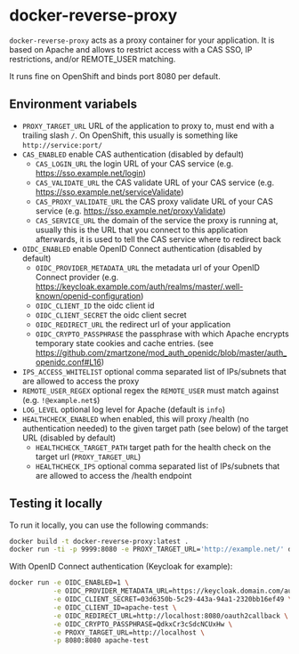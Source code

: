 # docker-reverse-proxy

`docker-reverse-proxy` acts as a proxy container for your application. It is based
on Apache and allows to restrict access with a CAS SSO, IP restrictions, and/or REMOTE_USER matching.

It runs fine on OpenShift and binds port 8080 per default.

## Environment variabels

- `PROXY_TARGET_URL` URL of the application to proxy to, must end with a trailing slash `/`. On OpenShift, this usually is something like `http://service:port/`
- `CAS_ENABLED` enable CAS authentication (disabled by default)
  - `CAS_LOGIN_URL` the login URL of your CAS service (e.g. https://sso.example.net/login)
  - `CAS_VALIDATE_URL` the CAS validate URL of your CAS service (e.g. https://sso.example.net/serviceValidate)
  - `CAS_PROXY_VALIDATE_URL` the CAS proxy validate URL of your CAS service (e.g. https://sso.example.net/proxyValidate)
  - `CAS_SERVICE_URL` the domain of the service the proxy is running at, usually this is the URL that you connect to this application afterwards, it is used to tell the CAS service where to redirect back
- `OIDC_ENABLED` enable OpenID Connect authentication (disabled by default)
  - `OIDC_PROVIDER_METADATA_URL` the metadata url of your OpenID Connect provider (e.g. https://keycloak.example.com/auth/realms/master/.well-known/openid-configuration)
  - `OIDC_CLIENT_ID` the oidc client id
  - `OIDC_CLIENT_SECRET` the oidc client secret
  - `OIDC_REDIRECT_URL` the redirect url of your application
  - `OIDC_CRYPTO_PASSPHRASE` the passphrase with which Apache encrypts temporary state cookies and cache entries. (see https://github.com/zmartzone/mod_auth_openidc/blob/master/auth_openidc.conf#L16)
- `IPS_ACCESS_WHITELIST` optional comma separated list of IPs/subnets that are allowed to access the proxy
- `REMOTE_USER_REGEX` optional regex the `REMOTE_USER` must match against (e.g. `!@example.net$`)
- `LOG_LEVEL` optional log level for Apache (default is `info`)
- `HEALTHCHECK_ENABLED` when enabled, this will proxy /health (no authentication needed) to the given target path (see below) of the target URL (disabled by default)
  - `HEALTHCHECK_TARGET_PATH` target path for the health check on the target url (`PROXY_TARGET_URL`)
  - `HEALTHCHECK_IPS` optional comma separated list of IPs/subnets that are allowed to access the /health endpoint

## Testing it locally

To run it locally, you can use the following commands:

```sh
docker build -t docker-reverse-proxy:latest .
docker run -ti -p 9999:8080 -e PROXY_TARGET_URL='http://example.net/' docker-reverse-proxy
```

With OpenID Connect authentication (Keycloak for example):

```sh
docker run -e OIDC_ENABLED=1 \
           -e OIDC_PROVIDER_METADATA_URL=https://keycloak.domain.com/auth/realms/master/.well-known/openid-configuration \
           -e OIDC_CLIENT_SECRET=03d6350b-5c29-443a-94a1-2320bb16ef49 \
           -e OIDC_CLIENT_ID=apache-test \
           -e OIDC_REDIRECT_URL=http://localhost:8080/oauth2callback \
           -e OIDC_CRYPTO_PASSPHRASE=QdkxCr3cSdcNCUxHw \
           -e PROXY_TARGET_URL=http://localhost \
           -p 8080:8080 apache-test
```
